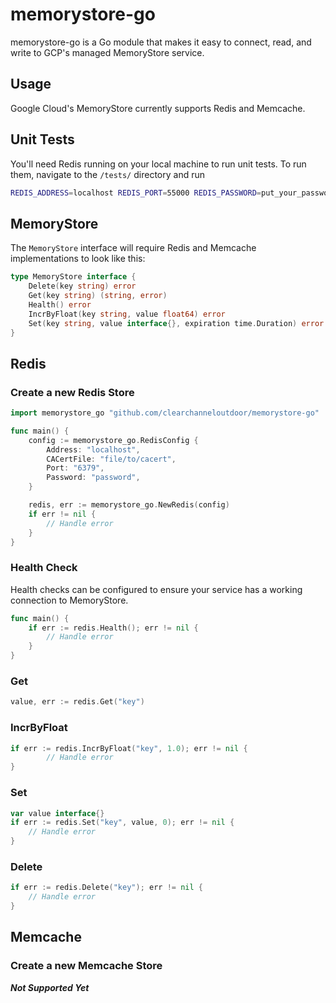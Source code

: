 # memorystore-go

memorystore-go is a Go module that makes it easy to connect, read, and write to GCP's managed MemoryStore service.

## Usage

Google Cloud's MemoryStore currently supports Redis and Memcache.

## Unit Tests

You'll need Redis running on your local machine to run unit tests.
To run them, navigate to the `/tests/` directory and run

```bash
REDIS_ADDRESS=localhost REDIS_PORT=55000 REDIS_PASSWORD=put_your_password_here go test
```

## MemoryStore

The `MemoryStore` interface will require Redis and Memcache implementations to look like this:

```go
type MemoryStore interface {
	Delete(key string) error
	Get(key string) (string, error)
	Health() error
	IncrByFloat(key string, value float64) error
	Set(key string, value interface{}, expiration time.Duration) error
}
```

## Redis

### Create a new Redis Store

```go
import memorystore_go "github.com/clearchanneloutdoor/memorystore-go"

func main() {
	config := memorystore_go.RedisConfig {
	    Address: "localhost",
		CACertFile: "file/to/cacert",
		Port: "6379",
		Password: "password",
    }

	redis, err := memorystore_go.NewRedis(config)
	if err != nil {
	    // Handle error
    }
}
```

### Health Check

Health checks can be configured to ensure your service has a working connection to MemoryStore.

```go
func main() {
	if err := redis.Health(); err != nil {
	    // Handle error
    }
}
```

### Get

```go
value, err := redis.Get("key")
```
### IncrByFloat

```go
if err := redis.IncrByFloat("key", 1.0); err != nil {
		// Handle error
}
```

### Set

```go
var value interface{}
if err := redis.Set("key", value, 0); err != nil {
    // Handle error
}
```

### Delete

```go
if err := redis.Delete("key"); err != nil {
    // Handle error
}
```

## Memcache

### Create a new Memcache Store

**_Not Supported Yet_**
